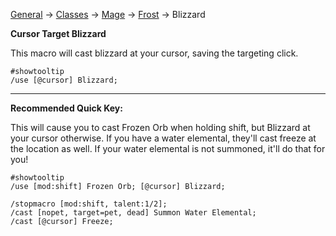 [General](https://github.com/Harurebi/HaruMacros/tree/master/General) ->
[Classes](https://github.com/Harurebi/HaruMacros/tree/master/Classes) -> [Mage](https://github.com/Harurebi/HaruMacros/tree/master/Classes/Mage) 
-> [Frost](https://github.com/Harurebi/HaruMacros/tree/master/Classes/Mage/Frost) -> Blizzard

**Cursor Target Blizzard**

This macro will cast blizzard at your cursor, saving the targeting click.
```
#showtooltip
/use [@cursor] Blizzard;
```

-------------

**Recommended Quick Key:**

This will cause you to cast Frozen Orb when holding shift, but Blizzard at your cursor otherwise. If you have a water elemental, they'll cast freeze at the location as well. If your water elemental is not summoned, it'll do that for you!
```
#showtooltip
/use [mod:shift] Frozen Orb; [@cursor] Blizzard;

/stopmacro [mod:shift, talent:1/2];
/cast [nopet, target=pet, dead] Summon Water Elemental;
/cast [@cursor] Freeze;
```
